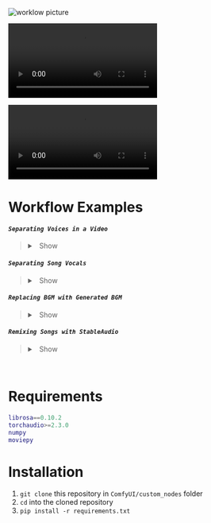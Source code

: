 
![worklow picture](./wiki/pics/Selection_016.png)


![Demo video - isolating vocals song](./wiki/videos/isolate-vocals-matrix-smaller.mp4)

![Demo video - isolating vocals movie scene](https://github.com/christian-byrne/audio-separation-nodes-comfyui/blob/master/wiki/videos/isolate-vocals-video.mp4)

# Workflow Examples

#### *`Separating Voices in a Video`*

>
>
> <details>
>
> <summary> &nbsp; Show </summary>
>
> - [workflow.json](./wiki/workflows/isolate-vocals-video.json)
> - Example output:
>     ![example output](./wiki/videos/isolate-vocals-matrix-smaller.mp4)
> 
> </details>
> 


#### *`Separating Song Vocals`*

>
>
> <details>
>
> <summary> &nbsp; Show </summary>
>
> - [workflow.json](./wiki/workflows/isolate-vocals-song.json)
> - Example:
>     ![example output](./wiki/videos/isolate-vocals-song.mp4)
> 
>
> </details>
> 


#### *`Replacing BGM with Generated BGM`*

>
>
> <details>
>
> <summary> &nbsp; Show </summary>
>
> &nbsp; *For example, to replace copyrighted BGM with new music that has the same mood*.
>
> - [workflow json](./wiki/workflows/replace-bgm.json)
> - Example output:
>     ![example output](./wiki/videos/bgm-replace.mp4)
>   - *NOTE*: In order to load videos into the LoadAudio Node, change [this line](https://github.com/comfyanonymous/ComfyUI/blob/faa57430b0ff882275b1afcf6610e8e9f8a5929b/comfy_extras/nodes_audio.py#L185) in your comfy install to include the `.ext` (e.g., `.mp4`)
>
> </details>


#### *`Remixing Songs with StableAudio`*

>
>
> <details>
>
> <summary> &nbsp; Show </summary>
>
> - [workflow json](./wiki/workflows/remix-songs.json)
> - [example output (audio file) with embedded workflow](./wiki/examples/ComfyUI_temp_ksudt_00002_.flac)
> - [example output (audio file) with embedded workflow](./wiki/examples/ComfyUI_00002_.flac)
>
> </details>


&nbsp;

# Requirements

```m
librosa==0.10.2
torchaudio>=2.3.0
numpy
moviepy
```

# Installation

1. `git clone` this repository in `ComfyUI/custom_nodes` folder
2. `cd` into the cloned repository
3. `pip install -r requirements.txt`
